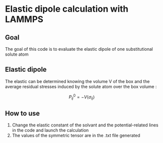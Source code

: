 # Elastic dipole calculation with LAMMPS

## Goal
The goal of this code is to evaluate the elastic dipole of one substitutional solute atom

## Elastic dipole

The elastic can be determined knowing the volume V of the box and the average residual stresses induced by the solute atom over the box volume :

$$P_{ij}^0 = -V \langle \sigma_{ij}\rangle$$

## How to use

1. Change the elastic constant of the solvant and the potential-related lines in the code and launch the calculation
2. The values of the symmetric tensor are in the .txt file generated
